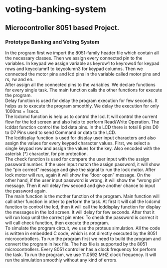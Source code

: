 # voting-banking-system
## Microcontroller 8051 based Project. 
### Prototype Banking and Voting System

In the program first we import the 8051-family header file which contain all the necessary classes. Then we assign every connected pin to the variables. In keypad we assign variable as keyrow1 to keyrows4 for keypad rows and keycolumn1 to keycolumn3 for keypad columns. Then we connected the motor pins and lcd pins in the variable called motor pins and rs, rw and en.  
After assign all the connected pins to the variables. We declare functions for every single task. The main function calls the other functions for execute the program.  
Delay function is used for delay the program execution for few seconds. It helps us to execute the program smoothly. We delay the execution for only 1000ms = 1secs.  
The lcdcmd function is help us to control the lcd. It will control the current flow for the lcd screen and also help to perform Read/Write Operation. The lcddat function control the lcd data pins. In the LCD there is total 8 pins D0 to D7 Pins used to send Command or data to the LCD.  
The lcddisplay function is used for display user input characters and also assign the values for every keypad character values. First, we select a single keypad row and assign the values for the key. Also encoded with the asterisk (*) character, for pin protection.  
The check function is used for compare the user input with the assign password number. If the user input match the assign password, it will show the “pin correct” message and give the signal to run the lock motor. After lock motor will run, again it will show the “door open” message. On the other hand, if the user input password is wrong, it will show the “wrong pin” message. Then it will delay few second and give another chance to input the password again.  
The main function is the mother function of the program. Main function will call other function in other to perform the task. At first it will call the lcdcmd function to control the lcd, then it will call the lcddisplay function for display the messages in the lcd screen. It will delay for few seconds. After that it will run loop until the correct pin enter. To check the password is correct it will call check function, then execute the program.  
To simulate the program circuit, we use the proteus simulation. All the code is written in embedded C code, which is not directly executed by the 8051 microcontrollers. To run the program first we need to build the program and convert the program in hex file. The hex file is supported by the 8051 microcontrollers. Every 8051 controller has a clock frequency for perform the task. To run the program, we use 11.0592 MHZ clock frequency. It will run the simulation smoothly without any kind of errors.  
